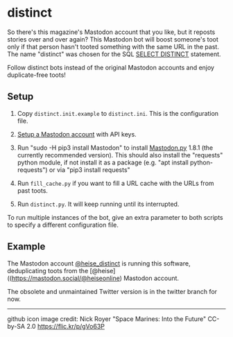 # distinct

So there's this magazine's Mastodon account that you like, but it reposts stories over and over again? 
This Mastodon bot will boost someone's toot only if that person hasn't tooted something with the same 
URL in the past. The name "distinct" was chosen for the SQL [SELECT DISTINCT](https://www.w3schools.com/Sql/sql_distinct.asp) statement.

Follow distinct bots instead of the original Mastodon accounts and enjoy duplicate-free toots!

## Setup

1. Copy `distinct.init.example` to `distinct.ini`. This is the configuration file.

2. [Setup a Mastodon account](SETUP.md) with API keys.

3. Run "sudo -H pip3 install Mastodon" to install [Mastodon.py]([http://www.tweepy.org/](https://pypi.org/project/Mastodon.py/)) 1.8.1 (the currently recommended version). This should also install the "requests" python module, if not install it as a package (e.g. "apt install python-requests") or via "pip3 install requests"

4. Run `fill_cache.py` if you want to fill a URL cache with the URLs from past toots.

5. Run `distinct.py`. It will keep running until its interrupted.

To run multiple instances of the bot, give an extra parameter to both scripts to specify a different configuration file.

## Example

The Mastodon account [@heise_distinct](https://botsin.space/heise_distinct) is running this software, deduplicating
toots from the [@heise]((https://mastodon.social/@heiseonline) Mastodon account.

The obsolete and unmaintained Twitter version is in the twitter branch for now.

* * *

github icon image credit: Nick Royer "Space Marines: Into the Future" CC-by-SA 2.0 https://flic.kr/p/gVo63P

